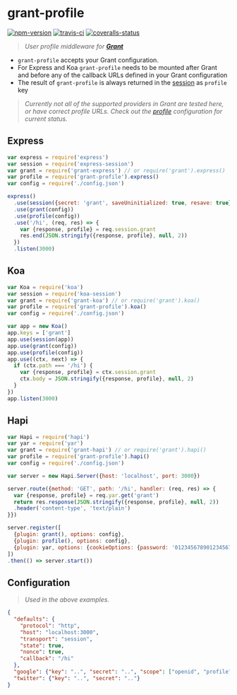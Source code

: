 
# grant-profile

[![npm-version]][npm] [![travis-ci]][travis] [![coveralls-status]][coveralls]

> _User profile middleware for **[Grant]**_

- `grant-profile` accepts your Grant configuration.
- For Express and Koa `grant-profile` needs to be mounted after Grant and before any of the callback URLs defined in your Grant configuration
- The result of `grant-profile` is always returned in the [session] as `profile` key

> _Currently not all of the supported providers in Grant are tested here, or have correct profile URLs. Check out the [profile] configuration for current status._

## Express

```js
var express = require('express')
var session = require('express-session')
var grant = require('grant-express') // or require('grant').express()
var profile = require('grant-profile').express()
var config = require('./config.json')

express()
  .use(session({secret: 'grant', saveUninitialized: true, resave: true}))
  .use(grant(config))
  .use(profile(config))
  .use('/hi', (req, res) => {
    var {response, profile} = req.session.grant
    res.end(JSON.stringify({response, profile}, null, 2))
  })
  .listen(3000)
```

## Koa

```js
var Koa = require('koa')
var session = require('koa-session')
var grant = require('grant-koa') // or require('grant').koa()
var profile = require('grant-profile').koa()
var config = require('./config.json')

var app = new Koa()
app.keys = ['grant']
app.use(session(app))
app.use(grant(config))
app.use(profile(config))
app.use((ctx, next) => {
  if (ctx.path === '/hi') {
    var {response, profile} = ctx.session.grant
    ctx.body = JSON.stringify({response, profile}, null, 2)
  }
})
app.listen(3000)
```

## Hapi

```js
var Hapi = require('hapi')
var yar = require('yar')
var grant = require('grant-hapi') // or require('grant').hapi()
var profile = require('grant-profile').hapi()
var config = require('./config.json')

var server = new Hapi.Server({host: 'localhost', port: 3000})

server.route({method: 'GET', path: '/hi', handler: (req, res) => {
  var {response, profile} = req.yar.get('grant')
  return res.response(JSON.stringify({response, profile}, null, 2))
  .header('content-type', 'text/plain')
}})

server.register([
  {plugin: grant(), options: config},
  {plugin: profile(), options: config},
  {plugin: yar, options: {cookieOptions: {password: '01234567890123456789012345678912', isSecure: false}}},
])
.then(() => server.start())
```

## Configuration

> _Used in the above examples._

```json
{
  "defaults": {
    "protocol": "http",
    "host": "localhost:3000",
    "transport": "session",
    "state": true,
    "nonce": true,
    "callback": "/hi"
  },
  "google": {"key": "..", "secret": "..", "scope": ["openid", "profile", "email"]},
  "twitter": {"key": "..", "secret": ".."}
}
```

  [npm-version]: https://img.shields.io/npm/v/grant-profile.svg?style=flat-square (NPM Version)
  [travis-ci]: https://img.shields.io/travis/simov/grant-profile/master.svg?style=flat-square (Build Status)
  [coveralls-status]: https://img.shields.io/coveralls/simov/grant-profile.svg?style=flat-square (Test Coverage)

  [npm]: https://www.npmjs.com/package/grant-profile
  [travis]: https://travis-ci.org/simov/grant-profile
  [coveralls]: https://coveralls.io/r/simov/grant-profile?branch=master

  [grant]: https://github.com/simov/grant
  [session]: https://github.com/simov/grant#session
  [profile]: https://github.com/simov/grant-profile/blob/master/config/profile.json
